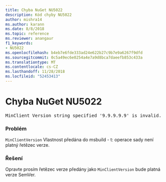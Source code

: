```yaml
---
title: Chyba NuGet NU5022
description: Kód chyby NU5022
author: mishra14
ms.author: karann
ms.date: 8/8/2018
ms.topic: reference
ms.reviewer: anangaur
f1_keywords:
- NU5022
ms.openlocfilehash: b4eb7e6fde333ad24e622b27c9b7e9a6267f9dfd
ms.sourcegitcommit: 0c5a49ec6e0254a4e7a9d8bca7daeefb853c433a
ms.translationtype: MT
ms.contentlocale: cs-CZ
ms.lasthandoff: 11/28/2018
ms.locfileid: "52453413"
---
```

# <a name="nuget-error-nu5022"></a>Chyba NuGet NU5022
<pre>MinClient Version string specified '9.9.9.9.9' is invalid.</pre>

### <a name="issue"></a>Problém

`MinClientVersion` Vlastnost předána do msbuild - t: operace sady není platný řetězec verze.


### <a name="solution"></a>Řešení

Opravte prosím řetězec verze předány jako `MinClientVersion` bude platná verze SemVer.

